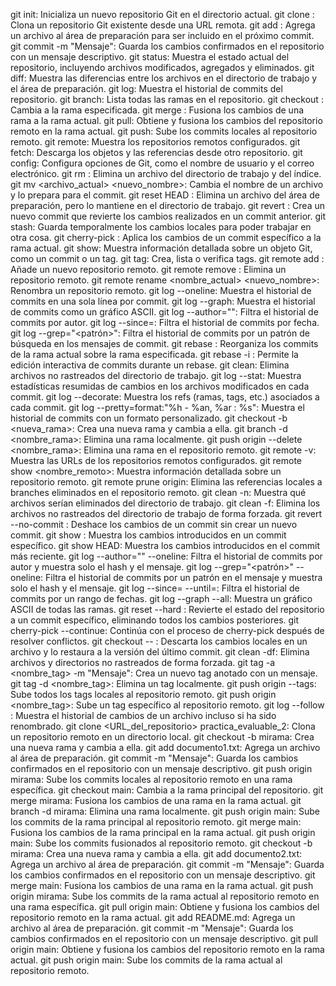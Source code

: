 git init: Inicializa un nuevo repositorio Git en el directorio actual.
git clone <URL>: Clona un repositorio Git existente desde una URL remota.
git add <archivo>: Agrega un archivo al área de preparación para ser incluido en el próximo commit.
git commit -m "Mensaje": Guarda los cambios confirmados en el repositorio con un mensaje descriptivo.
git status: Muestra el estado actual del repositorio, incluyendo archivos modificados, agregados y eliminados.
git diff: Muestra las diferencias entre los archivos en el directorio de trabajo y el área de preparación.
git log: Muestra el historial de commits del repositorio.
git branch: Lista todas las ramas en el repositorio.
git checkout <rama>: Cambia a la rama especificada.
git merge <rama>: Fusiona los cambios de una rama a la rama actual.
git pull: Obtiene y fusiona los cambios del repositorio remoto en la rama actual.
git push: Sube los commits locales al repositorio remoto.
git remote: Muestra los repositorios remotos configurados.
git fetch: Descarga los objetos y las referencias desde otro repositorio.
git config: Configura opciones de Git, como el nombre de usuario y el correo electrónico.
git rm <archivo>: Elimina un archivo del directorio de trabajo y del índice.
git mv <archivo_actual> <nuevo_nombre>: Cambia el nombre de un archivo y lo prepara para el commit.
git reset HEAD <archivo>: Elimina un archivo del área de preparación, pero lo mantiene en el directorio de trabajo.
git revert <commit>: Crea un nuevo commit que revierte los cambios realizados en un commit anterior.
git stash: Guarda temporalmente los cambios locales para poder trabajar en otra cosa.
git cherry-pick <commit>: Aplica los cambios de un commit específico a la rama actual.
git show: Muestra información detallada sobre un objeto Git, como un commit o un tag.
git tag: Crea, lista o verifica tags.
git remote add <nombre> <URL>: Añade un nuevo repositorio remoto.
git remote remove <nombre>: Elimina un repositorio remoto.
git remote rename <nombre_actual> <nuevo_nombre>: Renombra un repositorio remoto.
git log --oneline: Muestra el historial de commits en una sola línea por commit.
git log --graph: Muestra el historial de commits como un gráfico ASCII.
git log --author="<nombre>": Filtra el historial de commits por autor.
git log --since=<fecha>: Filtra el historial de commits por fecha.
git log --grep="<patrón>": Filtra el historial de commits por un patrón de búsqueda en los mensajes de commit.
git rebase <rama>: Reorganiza los commits de la rama actual sobre la rama especificada.
git rebase -i <commit>: Permite la edición interactiva de commits durante un rebase.
git clean: Elimina archivos no rastreados del directorio de trabajo.
git log --stat: Muestra estadísticas resumidas de cambios en los archivos modificados en cada commit.
git log --decorate: Muestra los refs (ramas, tags, etc.) asociados a cada commit.
git log --pretty=format:"%h - %an, %ar : %s": Muestra el historial de commits con un formato personalizado.
git checkout -b <nueva_rama>: Crea una nueva rama y cambia a ella.
git branch -d <nombre_rama>: Elimina una rama localmente.
git push origin --delete <nombre_rama>: Elimina una rama en el repositorio remoto.
git remote -v: Muestra las URLs de los repositorios remotos configurados.
git remote show <nombre_remoto>: Muestra información detallada sobre un repositorio remoto.
git remote prune origin: Elimina las referencias locales a branches eliminados en el repositorio remoto.
git clean -n: Muestra qué archivos serían eliminados del directorio de trabajo.
git clean -f: Elimina los archivos no rastreados del directorio de trabajo de forma forzada.
git revert --no-commit <commit>: Deshace los cambios de un commit sin crear un nuevo commit.
git show <commit>: Muestra los cambios introducidos en un commit específico.
git show HEAD: Muestra los cambios introducidos en el commit más reciente.
git log --author="<nombre>" --oneline: Filtra el historial de commits por autor y muestra solo el hash y el mensaje.
git log --grep="<patrón>" --oneline: Filtra el historial de commits por un patrón en el mensaje y muestra solo el hash y el mensaje.
git log --since=<fecha> --until=<fecha>: Filtra el historial de commits por un rango de fechas.
git log --graph --all: Muestra un gráfico ASCII de todas las ramas.
git reset --hard <commit>: Revierte el estado del repositorio a un commit específico, eliminando todos los cambios posteriores.
git cherry-pick --continue: Continúa con el proceso de cherry-pick después de resolver conflictos.
git checkout -- <archivo>: Descarta los cambios locales en un archivo y lo restaura a la versión del último commit.
git clean -df: Elimina archivos y directorios no rastreados de forma forzada.
git tag -a <nombre_tag> -m "Mensaje": Crea un nuevo tag anotado con un mensaje.
git tag -d <nombre_tag>: Elimina un tag localmente.
git push origin --tags: Sube todos los tags locales al repositorio remoto.
git push origin <nombre_tag>: Sube un tag específico al repositorio remoto.
git log --follow <archivo>: Muestra el historial de cambios de un archivo incluso si ha sido renombrado.
git clone <URL_del_repositorio> practica_evaluable_2: Clona un repositorio remoto en un directorio local.
git checkout -b mirama: Crea una nueva rama y cambia a ella.
git add documento1.txt: Agrega un archivo al área de preparación.
git commit -m "Mensaje": Guarda los cambios confirmados en el repositorio con un mensaje descriptivo.
git push origin mirama: Sube los commits locales al repositorio remoto en una rama específica.
git checkout main: Cambia a la rama principal del repositorio.
git merge mirama: Fusiona los cambios de una rama en la rama actual.
git branch -d mirama: Elimina una rama localmente.
git push origin main: Sube los commits de la rama principal al repositorio remoto.
git merge main: Fusiona los cambios de la rama principal en la rama actual.
git push origin main: Sube los commits fusionados al repositorio remoto.
git checkout -b mirama: Crea una nueva rama y cambia a ella.
git add documento2.txt: Agrega un archivo al área de preparación.
git commit -m "Mensaje": Guarda los cambios confirmados en el repositorio con un mensaje descriptivo.
git merge main: Fusiona los cambios de una rama en la rama actual.
git push origin mirama: Sube los commits de la rama actual al repositorio remoto en una rama específica.
git pull origin main: Obtiene y fusiona los cambios del repositorio remoto en la rama actual.
git add README.md: Agrega un archivo al área de preparación.
git commit -m "Mensaje": Guarda los cambios confirmados en el repositorio con un mensaje descriptivo.
git pull origin main: Obtiene y fusiona los cambios del repositorio remoto en la rama actual.
git push origin main: Sube los commits de la rama actual al repositorio remoto.
